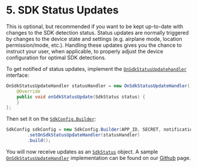 # 5. SDK Status Updates

This is optional, but recommended if you want to be kept up-to-date with changes to the SDK detection status. Status updates are normally triggered by changes to the device state and settings \(e.g. airplane mode, location permission/mode, etc.\). Handling these updates gives you the chance to instruct your user, when applicable, to properly adjust the device configuration for optimal SDK detections.

To get notified of status updates, implement the [`OnSdkStatusUpdatehandler`](../../api-reference/android/onsdkstatusupdatehandler.md) interface:

```java
OnSdkStatusUpdateHandler statusHandler = new OnSdkStatusUpdateHandler() {
    @Override
    public void onSdkStatusUpdate(SdkStatus status) {
    }
};
```

Then set it on the [`SdkConfig.Builder`](../../api-reference/android/sdkconfig/sdkconfig-builder.md):

```java
SdkConfig sdkConfig = new SdkConfig.Builder(APP_ID, SECRET, notification)
        .setOnSdkStatusUpdateHandler(statusHandler)
        .build();
```

You will now receive updates as an [`SdkStatus`](../../api-reference/android/sdkstatus/) object. A sample [`OnSdkStatusUpdateHandler`](../../api-reference/android/onsdkstatusupdatehandler.md) implementation can be found on our [Github](https://github.com/sentiance/sdk-starter-android/blob/master/app/src/main/java/com/sentiance/sdkstarter/SdkStatusUpdateHandler.java) page.

